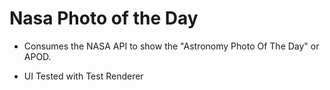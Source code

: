 # Nasa Photo of the Day

- Consumes the NASA API to show the "Astronomy Photo Of The Day" or APOD.

- UI Tested with Test Renderer

